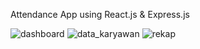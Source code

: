 Attendance App using React.js & Express.js

![dashboard](https://github.com/user-attachments/assets/37d95c88-8f09-4906-b6e0-a2b23f051688)
![data_karyawan](https://github.com/user-attachments/assets/93ee323f-8a19-4c65-a219-015360cd7bac)
![rekap](https://github.com/user-attachments/assets/65d624b6-e5be-4ba8-be5a-a4966ee14252)
